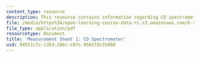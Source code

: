 ```yaml
---
content_type: resource
description: This resource contains information regarding CD spectrometer.
file: /media/https%3A/open-learning-course-data-rc.s3.amazonaws.com/6-s079-nanomaker-spring-2013/94551c7cc3b3206cc07c9561fdc35d60_MIT6_S079S13_lab01.pdf
file_type: application/pdf
resourcetype: Document
title: 'Measurement Sheet 1: CD Spectrometer'
uid: 94551c7c-c3b3-206c-c07c-9561fdc35d60
---
```

